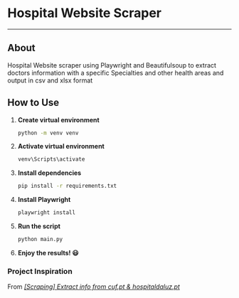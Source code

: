 # Hospital Website Scraper
***

## About
Hospital Website scraper using Playwright and Beautifulsoup to extract doctors information with a specific Specialties and other health areas and output in csv and xlsx format

## How to Use
1. **Create virtual environment**
   ```bash
   python -m venv venv
    ```
2. **Activate virtual environment**
    ```bash
   venv\Scripts\activate
    ```
3. **Install dependencies**
   ```bash
   pip install -r requirements.txt
    ```
4. **Install Playwright**
   ```bash
   playwright install
    ```
3. **Run the script**
    ```bash
    python main.py
     ```
4. **Enjoy the results! 😃**

### Project Inspiration
From *[[Scraping] Extract info from cuf.pt & hospitaldaluz.pt](https://www.upwork.com/jobs/~021903066454976063674?referrer_url_path=%2Fsaved-jobs%2Fdetails%2F~021903066454976063674)*


